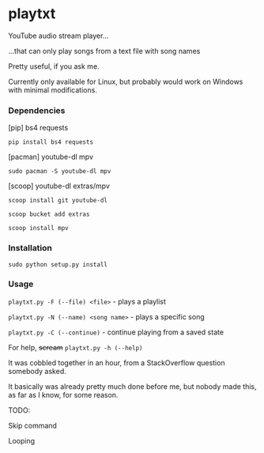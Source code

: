 # playtxt
YouTube audio stream player...

...that can only play songs from a text file with song names

Pretty useful, if you ask me.

Currently only available for Linux, but probably would work on Windows with minimal modifications.

### Dependencies
[pip] bs4 requests

`pip install bs4 requests`

[pacman] youtube-dl mpv

`sudo pacman -S youtube-dl mpv`

[scoop] youtube-dl extras/mpv

`scoop install git youtube-dl`

`scoop bucket add extras`

`scoop install mpv`

### Installation
`sudo python setup.py install`

### Usage
`playtxt.py -F (--file) <file>` - plays a playlist

`playtxt.py -N (--name) <song name>` - plays a specific song

`playtxt.py -C (--continue)` - continue playing from a saved state

For help, ~~scream~~ `playtxt.py -h (--help)`

It was cobbled together in an hour, from a StackOverflow question somebody asked.

It basically was already pretty much done before me, but nobody made this, as far as I know, for some reason.

TODO:

Skip command

Looping
